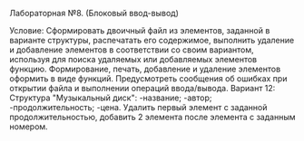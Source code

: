Лабораторная №8. (Блоковый ввод-вывод)

Условие:
Сформировать двоичный файл из элементов, заданной в варианте структуры, распечатать его содержимое, выполнить удаление и добавление элементов в соответствии со своим вариантом, используя для поиска удаляемых или добавляемых элементов функцию. Формирование, печать, добавление и удаление элементов оформить в виде функций. Предусмотреть сообщения об ошибках при открытии файла и выполнении операций ввода/вывода.
Вариант 12:
Структура "Музыкальный диск":
-название;
-автор;
-продолжительность;
-цена.
Удалить первый элемент с заданной продолжительностью, добавить 2 элемента после элемента с заданным номером.
